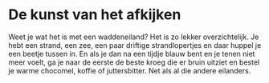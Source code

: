 # De kunst van het afkijken
Weet je wat het is met een waddeneiland? Het is zo lekker overzichtelijk. Je hebt een strand, een zee, een paar driftige strandlopertjes en daar huppel je een beetje tussen in. En als je dan na een tijdje blauw bent en je tenen niet meer voelt, ga je naar de eerste de beste kroeg die er bruin uitziet en bestel je warme chocomel, koffie of juttersbitter. Net als al die andere eilanders.